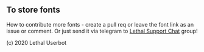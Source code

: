 ## To store fonts

How to contribute more fonts - create a pull req or leave the font link as an issue or comment.
Or just send it via telegram to [Lethal Support Chat](https://t.me/DestroyXSupport) group!

(c) 2020 Lethal Userbot
